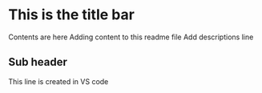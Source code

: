 # This is the title bar

Contents are here
Adding content to this readme file
Add descriptions line

## Sub header

This line is created in VS code